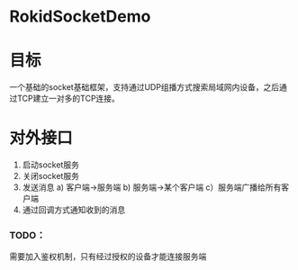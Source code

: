 # RokidSocketDemo

# 目标
一个基础的socket基础框架，支持通过UDP组播方式搜索局域网内设备，之后通过TCP建立一对多的TCP连接。

# 对外接口
1. 启动socket服务
2. 关闭socket服务
3. 发送消息
  a) 客户端->服务端
  b) 服务端->某个客户端
  c）服务端广播给所有客户端
4. 通过回调方式通知收到的消息

### TODO：
需要加入鉴权机制，只有经过授权的设备才能连接服务端

